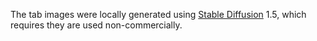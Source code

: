 The tab images were locally generated using [Stable Diffusion](https://stability.ai/stable-image) 1.5, which requires they are used non-commercially.

